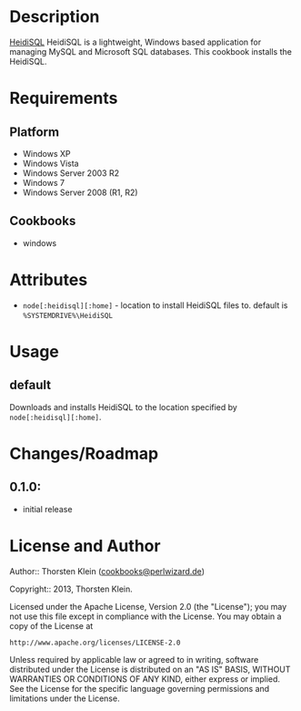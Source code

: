 Description
===========

[HeidiSQL](http://www.heidisql.com/) HeidiSQL is a lightweight, Windows based application for managing MySQL and Microsoft SQL databases. This cookbook installs the HeidiSQL.

Requirements
============

Platform
--------

* Windows XP
* Windows Vista
* Windows Server 2003 R2
* Windows 7
* Windows Server 2008 (R1, R2)

Cookbooks
---------

* windows

Attributes
==========

* `node[:heidisql][:home]` - location to install HeidiSQL files to.  default is `%SYSTEMDRIVE%\HeidiSQL`

Usage
=====

default
-------

Downloads and installs HeidiSQL to the location specified by `node[:heidisql][:home]`.

Changes/Roadmap
===============

## 0.1.0:

* initial release

License and Author
==================

Author:: Thorsten Klein (<cookbooks@perlwizard.de>)

Copyright:: 2013, Thorsten Klein.

Licensed under the Apache License, Version 2.0 (the "License");
you may not use this file except in compliance with the License.
You may obtain a copy of the License at

    http://www.apache.org/licenses/LICENSE-2.0

Unless required by applicable law or agreed to in writing, software
distributed under the License is distributed on an "AS IS" BASIS,
WITHOUT WARRANTIES OR CONDITIONS OF ANY KIND, either express or implied.
See the License for the specific language governing permissions and
limitations under the License.
 